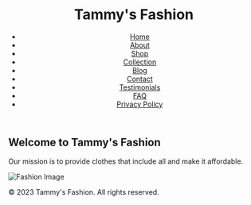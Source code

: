 <!DOCTYPE html>
<html lang="en">
<head>
    <meta charset="UTF-8">
    <meta name="viewport" content="width=device-width, initial-scale=1.0">
    <link rel="stylesheet" href="styles.css">
    <title>Tammy's Fashion</title>
</head>
<body>
    <header>
        <h1>Tammy's Fashion</h1>
        <nav>
            <ul>
                <li><a href="index.html">Home</a></li>
                <li><a href="about.html">About</a></li>
                <li><a href="shop.html">Shop</a></li>
                <li><a href="collection.html">Collection</a></li>
                <li><a href="blog.html">Blog</a></li>
                <li><a href="contact.html">Contact</a></li>
                <li><a href="testimonials.html">Testimonials</a></li>
                <li><a href="faq.html">FAQ</a></li>
                <li><a href="privacy.html">Privacy Policy</a></li>
            </ul>
        </nav>
    </header>
    <main>
        <section>
            <h2>Welcome to Tammy's Fashion</h2>
            <p>Our mission is to provide clothes that include all and make it affordable.</p>
            <img src="https://via.placeholder.com/600x400?text=Fashion+Image" alt="Fashion Image">
        </section>
    </main>
    <footer>
        <p>&copy; 2023 Tammy's Fashion. All rights reserved.</p>
    </footer>
</body>
</html>
